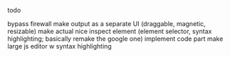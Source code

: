 todo

bypass firewall
make output as a separate UI (draggable, magnetic, resizable)
make actual nice inspect element (element selector, syntax highlighting; basically remake the google one)
implement code part
make large js editor w syntax highlighting
